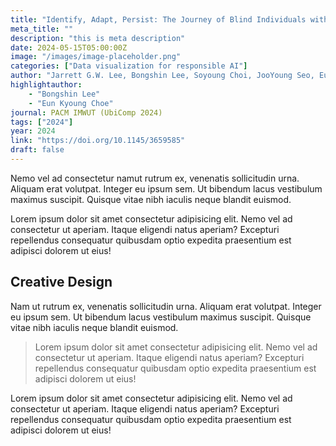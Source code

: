 ```yaml
---
title: "Identify, Adapt, Persist: The Journey of Blind Individuals with Personal Health Technologies"
meta_title: ""
description: "this is meta description"
date: 2024-05-15T05:00:00Z
image: "/images/image-placeholder.png"
categories: ["Data visualization for responsible AI"] 
author: "Jarrett G.W. Lee, Bongshin Lee, Soyoung Choi, JooYoung Seo, Eun Kyoung Choe"
highlightauthor: 
    - "Bongshin Lee"
    - "Eun Kyoung Choe"
journal: PACM IMWUT (UbiComp 2024)
tags: ["2024"]
year: 2024
link: "https://doi.org/10.1145/3659585"
draft: false
---
```


Nemo vel ad consectetur namut rutrum ex, venenatis sollicitudin urna. Aliquam erat volutpat. Integer eu ipsum sem. Ut bibendum lacus vestibulum maximus suscipit. Quisque vitae nibh iaculis neque blandit euismod.

Lorem ipsum dolor sit amet consectetur adipisicing elit. Nemo vel ad consectetur ut aperiam. Itaque eligendi natus aperiam? Excepturi repellendus consequatur quibusdam optio expedita praesentium est adipisci dolorem ut eius!

## Creative Design

Nam ut rutrum ex, venenatis sollicitudin urna. Aliquam erat volutpat. Integer eu ipsum sem. Ut bibendum lacus vestibulum maximus suscipit. Quisque vitae nibh iaculis neque blandit euismod.

> Lorem ipsum dolor sit amet consectetur adipisicing elit. Nemo vel ad consectetur ut aperiam. Itaque eligendi natus aperiam? Excepturi repellendus consequatur quibusdam optio expedita praesentium est adipisci dolorem ut eius!

Lorem ipsum dolor sit amet consectetur adipisicing elit. Nemo vel ad consectetur ut aperiam. Itaque eligendi natus aperiam? Excepturi repellendus consequatur quibusdam optio expedita praesentium est adipisci dolorem ut eius!
